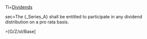 Ti=<a href="https://thegalionproject.com/term-sheet#part-anti-dilution ">Dividends</a>


sec=The {_Series_A} shall be entitled to participate in any dividend distribution on a pro rata basis.

=[G/Z/ol/Base]

